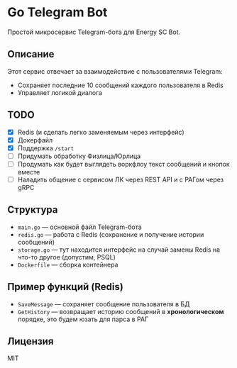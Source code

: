 # Go Telegram Bot

Простой микросервис Telegram-бота для Energy SC Bot.

## Описание

Этот сервис отвечает за взаимодействие с пользователями Telegram:
- Сохраняет последние 10 сообщений каждого пользователя в Redis
- Управляет логикой диалога

## TODO
- [x] Redis (и сделать легко заменяемым через интерфейс)
- [x] Докерфайл
- [x] Поддержка `/start`
- [ ] Придумать обработку Физлица/Юрлица
- [ ] Продумать как будет выглядеть воркфлоу текст сообщений и кнопок вместе
- [ ] Наладить общение с сервисом ЛК через REST API и с РАГом через gRPC

## Структура

- `main.go` — основной файл Telegram-бота
- `redis.go` — работа с Redis (сохранение и получение истории сообщений)
- `storage.go` — тут находится интерфейс на случай замены Redis на что-то другое (допустим, PSQL)
- `Dockerfile` — сборка контейнера

## Пример функций (Redis)

- `SaveMessage` — сохраняет сообщение пользователя в БД
- `GetHistory` — возвращает историю сообщений в __хронологическом__ порядке, это будем юзать для парса в РАГ

## Лицензия

MIT
